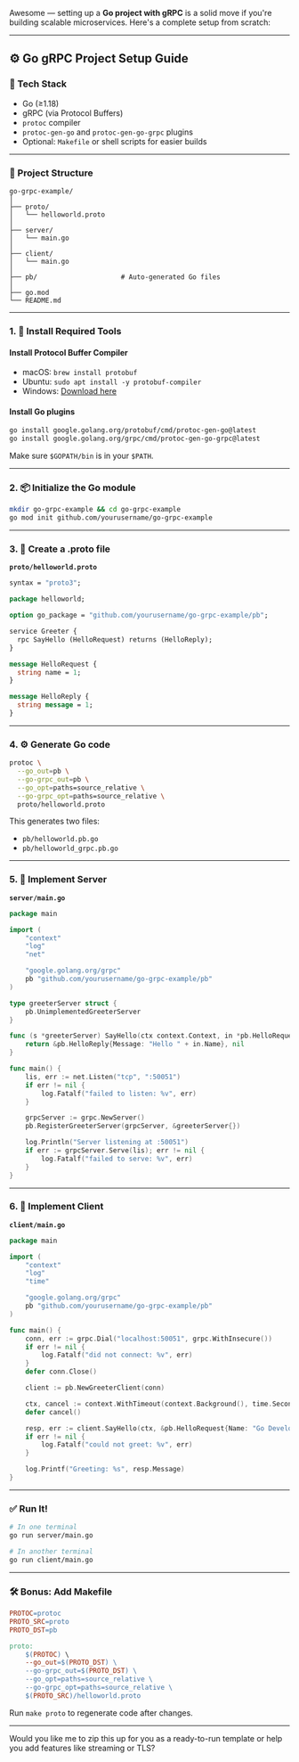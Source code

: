 Awesome — setting up a **Go project with gRPC** is a solid move if you're building scalable microservices. Here's a complete setup from scratch:

---

## ⚙️ Go gRPC Project Setup Guide

### 🧱 Tech Stack
- Go (≥1.18)
- gRPC (via Protocol Buffers)
- `protoc` compiler
- `protoc-gen-go` and `protoc-gen-go-grpc` plugins
- Optional: `Makefile` or shell scripts for easier builds

---

### 📁 Project Structure

```
go-grpc-example/
│
├── proto/
│   └── helloworld.proto
│
├── server/
│   └── main.go
│
├── client/
│   └── main.go
│
├── pb/                     # Auto-generated Go files
│
├── go.mod
└── README.md
```

---

### 1. 🧰 Install Required Tools

#### Install Protocol Buffer Compiler

- macOS: `brew install protobuf`
- Ubuntu: `sudo apt install -y protobuf-compiler`
- Windows: [Download here](https://github.com/protocolbuffers/protobuf/releases)

#### Install Go plugins

```bash
go install google.golang.org/protobuf/cmd/protoc-gen-go@latest
go install google.golang.org/grpc/cmd/protoc-gen-go-grpc@latest
```

Make sure `$GOPATH/bin` is in your `$PATH`.

---

### 2. 📦 Initialize the Go module

```bash
mkdir go-grpc-example && cd go-grpc-example
go mod init github.com/yourusername/go-grpc-example
```

---

### 3. 📜 Create a .proto file

**`proto/helloworld.proto`**

```proto
syntax = "proto3";

package helloworld;

option go_package = "github.com/yourusername/go-grpc-example/pb";

service Greeter {
  rpc SayHello (HelloRequest) returns (HelloReply);
}

message HelloRequest {
  string name = 1;
}

message HelloReply {
  string message = 1;
}
```

---

### 4. ⚙️ Generate Go code

```bash
protoc \
  --go_out=pb \
  --go-grpc_out=pb \
  --go_opt=paths=source_relative \
  --go-grpc_opt=paths=source_relative \
  proto/helloworld.proto
```

This generates two files:
- `pb/helloworld.pb.go`
- `pb/helloworld_grpc.pb.go`

---

### 5. 🚀 Implement Server

**`server/main.go`**

```go
package main

import (
    "context"
    "log"
    "net"

    "google.golang.org/grpc"
    pb "github.com/yourusername/go-grpc-example/pb"
)

type greeterServer struct {
    pb.UnimplementedGreeterServer
}

func (s *greeterServer) SayHello(ctx context.Context, in *pb.HelloRequest) (*pb.HelloReply, error) {
    return &pb.HelloReply{Message: "Hello " + in.Name}, nil
}

func main() {
    lis, err := net.Listen("tcp", ":50051")
    if err != nil {
        log.Fatalf("failed to listen: %v", err)
    }

    grpcServer := grpc.NewServer()
    pb.RegisterGreeterServer(grpcServer, &greeterServer{})

    log.Println("Server listening at :50051")
    if err := grpcServer.Serve(lis); err != nil {
        log.Fatalf("failed to serve: %v", err)
    }
}
```

---

### 6. 🧪 Implement Client

**`client/main.go`**

```go
package main

import (
    "context"
    "log"
    "time"

    "google.golang.org/grpc"
    pb "github.com/yourusername/go-grpc-example/pb"
)

func main() {
    conn, err := grpc.Dial("localhost:50051", grpc.WithInsecure())
    if err != nil {
        log.Fatalf("did not connect: %v", err)
    }
    defer conn.Close()

    client := pb.NewGreeterClient(conn)

    ctx, cancel := context.WithTimeout(context.Background(), time.Second)
    defer cancel()

    resp, err := client.SayHello(ctx, &pb.HelloRequest{Name: "Go Developer"})
    if err != nil {
        log.Fatalf("could not greet: %v", err)
    }

    log.Printf("Greeting: %s", resp.Message)
}
```

---

### ✅ Run It!

```bash
# In one terminal
go run server/main.go

# In another terminal
go run client/main.go
```

---

### 🛠 Bonus: Add Makefile

```makefile
PROTOC=protoc
PROTO_SRC=proto
PROTO_DST=pb

proto:
	$(PROTOC) \
	--go_out=$(PROTO_DST) \
	--go-grpc_out=$(PROTO_DST) \
	--go_opt=paths=source_relative \
	--go-grpc_opt=paths=source_relative \
	$(PROTO_SRC)/helloworld.proto
```

Run `make proto` to regenerate code after changes.

---

Would you like me to zip this up for you as a ready-to-run template or help you add features like streaming or TLS?